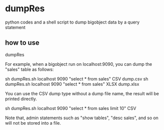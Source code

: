 # dumpRes
python codes and a shell script to dump bigobject data by a query statement

## how to use
  
  dumpRes <bo host> <po port> <statement> <dump type> <dump file>
  
For example, when a bigobject run on localhost:9090, you can dump the "sales" table as follows:

  sh dumpRes.sh localhost 9090 "select * from sales" CSV dump.csv
  sh dumpRes.sh localhost 9090 "select * from sales" XLSX dump.xlsx
  
You can use the CSV dump type without a dump file name, the result will be printed directly.

  sh dumpRes.sh localhost 9090 "select * from sales limit 10" CSV

Note that, admin statements such as "show tables", "desc sales", and so on will not be stored into a file. 

